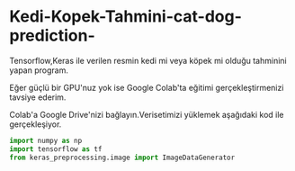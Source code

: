 # Kedi-Kopek-Tahmini-cat-dog-prediction-
Tensorflow,Keras ile verilen resmin kedi mi veya köpek mi olduğu tahminini yapan program.



Eğer güçlü bir GPU'nuz yok ise Google Colab'ta eğitimi gerçekleştirmenizi tavsiye ederim.

Colab'a Google Drive'nizi bağlayın.Verisetimizi yüklemek aşağıdaki kod ile gerçekleşiyor.

```Python
import numpy as np
import tensorflow as tf
from keras_preprocessing.image import ImageDataGenerator
```
